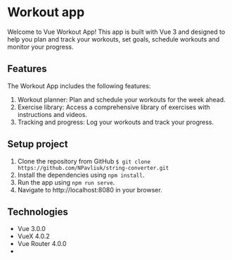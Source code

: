# Workout app

Welcome to Vue Workout App! This app is built with Vue 3 and designed to help you plan and track your workouts, set
goals, schedule workouts and monitor your progress. 

## Features
The Workout App includes the following features:

1. Workout planner: Plan and schedule your workouts for the week ahead.
2. Exercise library: Access a comprehensive library of exercises with instructions and videos.
3. Tracking and progress: Log your workouts and track your progress.

## Setup project

1. Clone the repository from GitHub `$ git clone https://github.com/NPavliuk/string-converter.git`
2. Install the dependencies using `npm install`.
3. Run the app using `npm run serve`.
4. Navigate to http://localhost:8080 in your browser.

## Technologies

* Vue 3.0.0
* VueX 4.0.2
* Vue Router 4.0.0
* 
